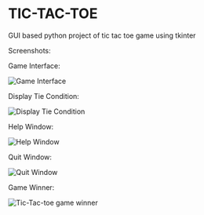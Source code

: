 # TIC-TAC-TOE
GUI based python project of tic tac toe game using tkinter

Screenshots:

Game Interface:

![Game Interface](https://user-images.githubusercontent.com/69087895/227188518-1df636bf-6215-4553-be65-6bb4bba1413f.jpeg)

Display Tie Condition:

![Display Tie Condition](https://user-images.githubusercontent.com/69087895/227189002-e78bdcc9-f4d1-4d69-8298-e91172a5aa41.jpeg)

Help Window:

![Help Window](https://user-images.githubusercontent.com/69087895/227189081-c2fd865b-2c0f-48fa-a40b-0f86966c0b10.jpeg)

Quit Window: 

![Quit Window](https://user-images.githubusercontent.com/69087895/227189151-ef94ee90-0f8d-4750-899a-bcd1996553b5.jpeg)

Game Winner:

![Tic-Tac-toe game winner](https://user-images.githubusercontent.com/69087895/227189223-76436f89-7fb6-41c0-b7ca-702431cee544.jpg)

